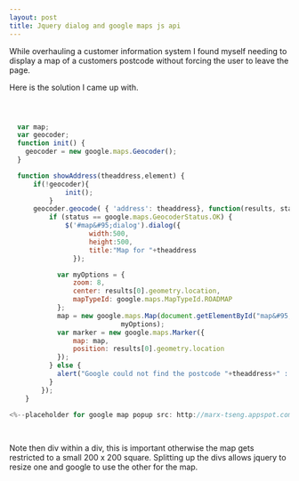 ```yaml
---
layout: post
title: Jquery dialog and google maps js api
---
```


While overhauling a customer information system I found myself needing
to display a map of a customers postcode without forcing the user to
leave the page.

Here is the solution I came up with.

``` {.js name="code"}



  var map;
  var geocoder;
  function init() { 
    geocoder = new google.maps.Geocoder(); 
  }

  function showAddress(theaddress,element) {      
      if(!geocoder){
              init();
          }
      geocoder.geocode( { 'address': theaddress}, function(results, status) {
          if (status == google.maps.GeocoderStatus.OK) {
              $('#map&#95;dialog').dialog({
                    width:500,
                    height:500,
                    title:"Map for "+theaddress            
                });

            var myOptions = {
                zoom: 8,
                center: results[0].geometry.location,
                mapTypeId: google.maps.MapTypeId.ROADMAP
            };
            map = new google.maps.Map(document.getElementById("map&#95;canvas"),
                            myOptions);             
            var marker = new google.maps.Marker({
                map: map, 
                position: results[0].geometry.location
            });                                
          } else {
            alert("Google could not find the postcode "+theaddress+" : " + status);
          }
        });
    }
 
<%--placeholder for google map popup src: http://marx-tseng.appspot.com/maps/Map_In_jQuery_Dialog.html --%>

    

```

Note then div within a div, this is important otherwise the map gets
restricted to a small 200 x 200 square. Splitting up the divs allows
jquery to resize one and google to use the other for the map.

 









